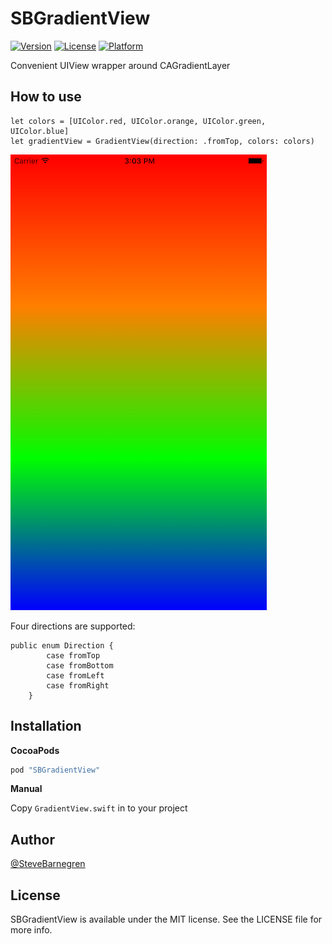 # SBGradientView

[![Version](https://img.shields.io/cocoapods/v/SBGradientView.svg?style=flat)](http://cocoapods.org/pods/SBGradientView)
[![License](https://img.shields.io/cocoapods/l/SBGradientView.svg?style=flat)](http://cocoapods.org/pods/SBGradientView)
[![Platform](https://img.shields.io/cocoapods/p/SBGradientView.svg?style=flat)](http://cocoapods.org/pods/SBGradientView)

Convenient UIView wrapper around CAGradientLayer

## How to use

```
let colors = [UIColor.red, UIColor.orange, UIColor.green, UIColor.blue]
let gradientView = GradientView(direction: .fromTop, colors: colors)
```

![IMG](https://raw.githubusercontent.com/SteveBarnegren/SBGradientView/master/ScreenShots/Screenshot.png)

Four directions are supported:

```
public enum Direction {
        case fromTop
        case fromBottom
        case fromLeft
        case fromRight
    }
```

## Installation

**CocoaPods**

```ruby
pod "SBGradientView"
```

**Manual**

Copy ```GradientView.swift``` in to your project

## Author

[@SteveBarnegren](https://twitter.com/stevebarnegren)

## License

SBGradientView is available under the MIT license. See the LICENSE file for more info.
